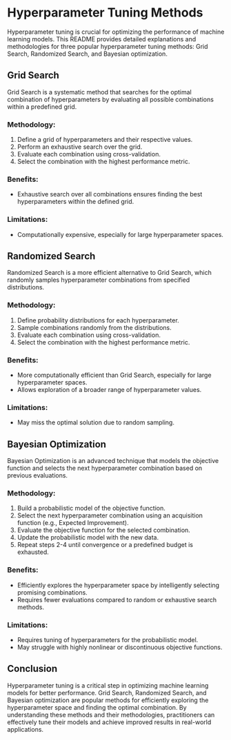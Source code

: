 # Hyperparameter Tuning Methods

Hyperparameter tuning is crucial for optimizing the performance of machine learning models. This README provides detailed explanations and methodologies for three popular hyperparameter tuning methods: Grid Search, Randomized Search, and Bayesian optimization.

## Grid Search

Grid Search is a systematic method that searches for the optimal combination of hyperparameters by evaluating all possible combinations within a predefined grid.

### Methodology:
1. Define a grid of hyperparameters and their respective values.
2. Perform an exhaustive search over the grid.
3. Evaluate each combination using cross-validation.
4. Select the combination with the highest performance metric.

### Benefits:
- Exhaustive search over all combinations ensures finding the best hyperparameters within the defined grid.

### Limitations:
- Computationally expensive, especially for large hyperparameter spaces.

## Randomized Search

Randomized Search is a more efficient alternative to Grid Search, which randomly samples hyperparameter combinations from specified distributions.

### Methodology:
1. Define probability distributions for each hyperparameter.
2. Sample combinations randomly from the distributions.
3. Evaluate each combination using cross-validation.
4. Select the combination with the highest performance metric.

### Benefits:
- More computationally efficient than Grid Search, especially for large hyperparameter spaces.
- Allows exploration of a broader range of hyperparameter values.

### Limitations:
- May miss the optimal solution due to random sampling.

## Bayesian Optimization

Bayesian Optimization is an advanced technique that models the objective function and selects the next hyperparameter combination based on previous evaluations.

### Methodology:
1. Build a probabilistic model of the objective function.
2. Select the next hyperparameter combination using an acquisition function (e.g., Expected Improvement).
3. Evaluate the objective function for the selected combination.
4. Update the probabilistic model with the new data.
5. Repeat steps 2-4 until convergence or a predefined budget is exhausted.

### Benefits:
- Efficiently explores the hyperparameter space by intelligently selecting promising combinations.
- Requires fewer evaluations compared to random or exhaustive search methods.

### Limitations:
- Requires tuning of hyperparameters for the probabilistic model.
- May struggle with highly nonlinear or discontinuous objective functions.

## Conclusion

Hyperparameter tuning is a critical step in optimizing machine learning models for better performance. Grid Search, Randomized Search, and Bayesian optimization are popular methods for efficiently exploring the hyperparameter space and finding the optimal combination. By understanding these methods and their methodologies, practitioners can effectively tune their models and achieve improved results in real-world applications.
